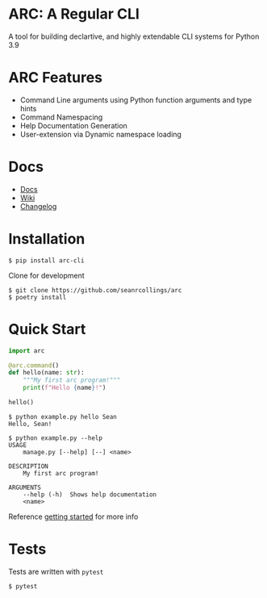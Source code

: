# ARC: A Regular CLI
A tool for building declartive, and highly extendable CLI systems for Python 3.9

# ARC Features
- Command Line arguments using Python function arguments and type hints
- Command Namespacing
- Help Documentation Generation
- User-extension via Dynamic namespace loading

# Docs
- [Docs](http://arc.seanrcollings.com)
- [Wiki](https://github.com/seanrcollings/arc/wiki)
- [Changelog](https://github.com/seanrcollings/arc/wiki/Changelog)

# Installation

```
$ pip install arc-cli
```

Clone for development
```
$ git clone https://github.com/seanrcollings/arc
$ poetry install
```


# Quick Start

```py
import arc

@arc.command()
def hello(name: str):
    """My first arc program!"""
    print(f"Hello {name}!")

hello()
```

```
$ python example.py hello Sean
Hello, Sean!
```

```
$ python example.py --help
USAGE
    manage.py [--help] [--] <name>

DESCRIPTION
    My first arc program!

ARGUMENTS
    --help (-h)  Shows help documentation
    <name>
```
Reference [getting started](https://github.com/seanrcollings/arc/wiki) for more info

# Tests
Tests are written with `pytest`
```
$ pytest
```
